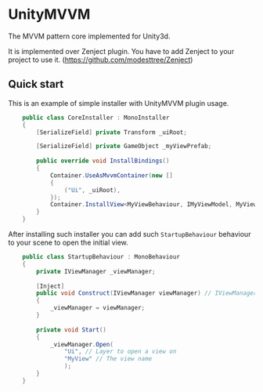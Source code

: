 # UnityMVVM
The MVVM pattern core implemented for Unity3d. 

It is implemented over Zenject plugin. You have to add Zenject to your project to use it. (https://github.com/modesttree/Zenject)

## Quick start

This is an example of simple installer with UnityMVVM plugin usage.
```csharp
    public class CoreInstaller : MonoInstaller
    {
        [SerializeField] private Transform _uiRoot;

        [SerializeField] private GameObject _myViewPrefab;
        
        public override void InstallBindings()
        {
            Container.UseAsMvvmContainer(new []
            {
                ("Ui", _uiRoot),
            });
            Container.InstallView<MyViewBehaviour, IMyViewModel, MyViewModel>("MyView", _myViewPrefab);
        }
    }
```

After installing such installer you can add such `StartupBehaviour` behaviour to your scene to open the initial view.
```csharp
    public class StartupBehaviour : MonoBehaviour
    {
        private IViewManager _viewManager;
        
        [Inject]
        public void Construct(IViewManager viewManager) // IViewManager is being bound automatically
        {
            _viewManager = viewManager;
        }
        
        private void Start()
        {
            _viewManager.Open(
                "Ui", // Layer to open a view on
                "MyView" // The view name
                );
        }
    }
```
